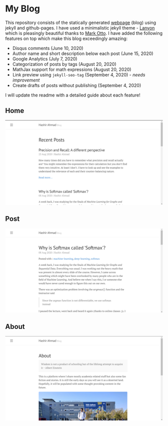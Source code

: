 # My Blog
This repository consists of the statically generated [webpage](https://hash-ir.github.io/about/) (blog) using jekyll and github-pages. I have used a minimalistic jekyll theme - [Lanyon](https://lanyon.getpoole.com/) which is pleasingly beautiful thanks to [Mark Otto](https://github.com/mdo). I have added the following features on top which make this blog exceedingly amazing: 
* Disqus comments (June 10, 2020)
* Author name and short description below each post (June 15, 2020) 
* Google Analytics (July 7, 2020)
* Categorization of posts by tags (August 20, 2020)
* MathJax support for math expressions (August 20, 2020)
* Link preview using `jekyll-seo-tag` (September 4, 2020) - *needs improvement*
* Create drafts of posts without publishing (September 4, 2020)

I will update the readme with a detailed guide about each feature!

## Home
![home-page](https://github.com/hash-ir/hash-ir.github.io/blob/master/public/images/home.png)

## Post
![post-page](https://github.com/hash-ir/hash-ir.github.io/blob/master/public/images/post.png)

## About
![about-page](https://github.com/hash-ir/hash-ir.github.io/blob/master/public/images/about.png)
